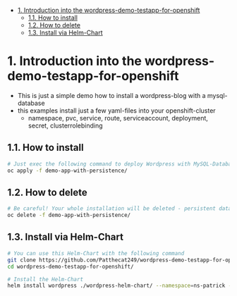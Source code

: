 - [1. Introduction into the wordpress-demo-testapp-for-openshift](#1-introduction-into-the-wordpress-demo-testapp-for-openshift)
  - [1.1. How to install](#11-how-to-install)
  - [1.2. How to delete](#12-how-to-delete)
  - [1.3. Install via Helm-Chart](#13-install-via-helm-chart)


# 1. Introduction into the wordpress-demo-testapp-for-openshift
- This is just a simple demo how to install a wordpress-blog with a mysql-database
- this examples install just a few yaml-files into your openshift-cluster
  - namespace, pvc, service, route, serviceaccount, deployment, secret, clusterrolebinding

## 1.1. How to install
```bash
# Just exec the following command to deploy Wordpress with MySQL-Database
oc apply -f demo-app-with-persistence/
```
## 1.2. How to delete
```bash
# Be careful! Your whole installation will be deleted - persistent data too.
oc delete -f demo-app-with-persistence/
```

## 1.3. Install via Helm-Chart
```bash
# You can use this Helm-Chart with the following command
git clone https://github.com/Patthecat249/wordpress-demo-testapp-for-openshift.git
cd wordpress-demo-testapp-for-openshift/
```
```bash
# Install the Helm-Chart
helm install wordpress ./wordpress-helm-chart/ --namespace=ns-patrick --create-namespace
```